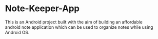 # Note-Keeper-App
This is an Android project built with the aim of building an affordable android note application which can be used to organize notes while using Android OS.
